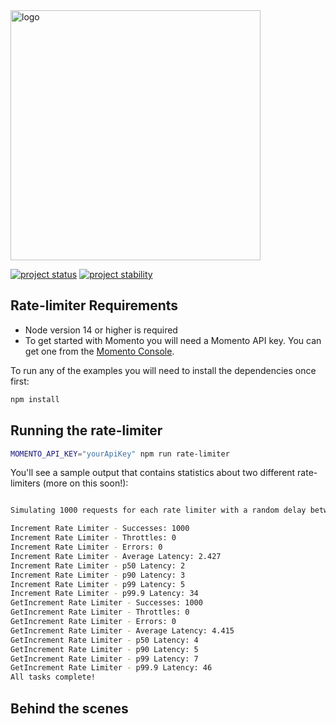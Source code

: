 <head>
  <meta name="Momento Node.js Client Library Documentation" content="Node.js client software development kit for Momento Cache">
</head>
<img src="https://docs.momentohq.com/img/logo.svg" alt="logo" width="400"/>

[![project status](https://momentohq.github.io/standards-and-practices/badges/project-status-official.svg)](https://github.com/momentohq/standards-and-practices/blob/main/docs/momento-on-github.md)
[![project stability](https://momentohq.github.io/standards-and-practices/badges/project-stability-stable.svg)](https://github.com/momentohq/standards-and-practices/blob/main/docs/momento-on-github.md)

## Rate-limiter Requirements

- Node version 14 or higher is required
- To get started with Momento you will need a Momento API key. You can get one from the [Momento Console](https://console.gomomento.com).

To run any of the examples you will need to install the dependencies once first:

```bash
npm install
```

## Running the rate-limiter

```bash
MOMENTO_API_KEY="yourApiKey" npm run rate-limiter
```

You'll see a sample output that contains statistics about two different rate-limiters (more on this soon!):

```bash

Simulating 1000 requests for each rate limiter with a random delay between requests upto a max of 60000 milliseconds.

Increment Rate Limiter - Successes: 1000
Increment Rate Limiter - Throttles: 0
Increment Rate Limiter - Errors: 0
Increment Rate Limiter - Average Latency: 2.427
Increment Rate Limiter - p50 Latency: 2
Increment Rate Limiter - p90 Latency: 3
Increment Rate Limiter - p99 Latency: 5
Increment Rate Limiter - p99.9 Latency: 34
GetIncrement Rate Limiter - Successes: 1000
GetIncrement Rate Limiter - Throttles: 0
GetIncrement Rate Limiter - Errors: 0
GetIncrement Rate Limiter - Average Latency: 4.415
GetIncrement Rate Limiter - p50 Latency: 4
GetIncrement Rate Limiter - p90 Latency: 5
GetIncrement Rate Limiter - p99 Latency: 7
GetIncrement Rate Limiter - p99.9 Latency: 46
All tasks complete!

```
## Behind the scenes
